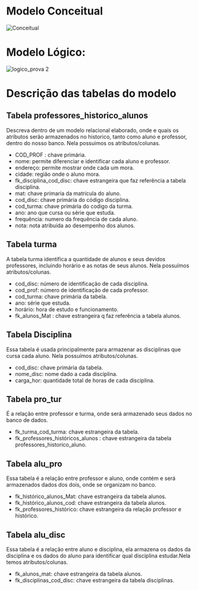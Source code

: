 # Modelo Conceitual

![Conceitual](https://user-images.githubusercontent.com/114401117/193117508-1032fbf1-765f-4fa9-bebb-882fd074f7aa.png)

# Modelo Lógico:
![logico_prova 2](https://user-images.githubusercontent.com/114401117/193117683-28c10d51-0876-466c-aa3f-a9345f3c4ab1.png)

# Descrição das tabelas do modelo
## Tabela professores_historico_alunos
Descreva dentro de um modelo relacional elaborado, onde e quais os atributos serão armazenados no historico, tanto como aluno e professor, dentro do nosso banco. Nela possuimos os atributos/colunas. 
* COD_PROF : chave primária.
* nome: permite diferenciar e identificar cada aluno e professor.
* endereço: permite mostrar onde cada um mora.
* cidade: região onde o aluno mora.
* fk_disciplina_cod_disc: chave estrangeira que faz referência a tabela disciplina.
* mat: chave primaria da matricula do aluno.
* cod_disc: chave primária do código disciplina.
* cod_turma: chave primária do codigo da turma.
* ano: ano que cursa ou série que estuda.
* frequência: numero da frequência de cada aluno.
* nota: nota atribuida ao desempenho dos alunos.

## Tabela turma
A tabela turma identifica a quantidade de alunos e seus devidos professores, incluindo horário e as notas de seus alunos. Nela possuímos atributos/colunas.
* cod_disc: número de identificação de cada disciplina.
* cod_prof: número de identificação de cada professor.
* cod_turma: chave primária da tabela.
* ano: série que estuda.
* horário: hora de estudo e funcionamento.
* fk_alunos_Mat : chave estrangeira q faz referência a tabela alunos.

## Tabela Disciplina
Essa tabela é usada principalmente para armazenar as disciplinas que cursa cada aluno.
Nela possuímos atributos/colunas.
* cod_disc: chave primária da tabela.
* nome_disc: nome dado a cada disciplina.
* carga_hor: quantidade total de horas de cada disciplina.

## Tabela pro_tur
É a relação entre professor e turma, onde será armazenado seus dados no banco de dados.
* fk_turma_cod_turma: chave estrangeira da tabela.
* fk_professores_históricos_alunos : chave estrangeira da tabela professores_historico_aluno.

## Tabela alu_pro
Essa tabela é a relação entre professor e aluno,  onde contém e será armazenados dados dos dois, onde se organizam no banco.
* fk_histórico_alunos_Mat: chave estrangeira da tabela alunos.
* fk_histórico_alunos_cod: chave estrangeira da tabela alunos.
* fk_professores_histórico: chave estrangeira da relação professor e histórico.

## Tabela alu_disc
Essa tabela é a relação entre aluno e disciplina, ela armazena os dados da disciplina e os dados do aluno para identificar qual disciplina estudar.Nela temos atributos/colunas.
* fk_alunos_mat: chave estrangeira da tabela alunos.
* fk_disciplinas_cod_disc: chave estrangeira da tabela disciplinas.
